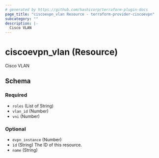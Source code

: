 ```yaml
---
# generated by https://github.com/hashicorp/terraform-plugin-docs
page_title: "ciscoevpn_vlan Resource - terraform-provider-ciscoevpn"
subcategory: ""
description: |-
  Cisco VLAN
---
```


# ciscoevpn_vlan (Resource)

Cisco VLAN



<!-- schema generated by tfplugindocs -->
## Schema

### Required

- `roles` (List of String)
- `vlan_id` (Number)
- `vni` (Number)

### Optional

- `evpn_instance` (Number)
- `id` (String) The ID of this resource.
- `name` (String)


